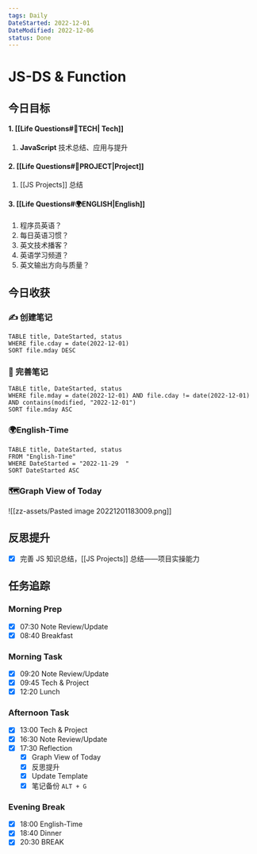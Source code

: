 ```yaml
---
tags: Daily
DateStarted: 2022-12-01
DateModified: 2022-12-06
status: Done
---
```


# JS-DS & Function

## 今日目标

#### 1. [[Life Questions#🚀TECH| Tech]]

1. **JavaScript** 技术总结、应用与提升

#### 2. [[Life Questions#🚀PROJECT|Project]]

1. [[JS Projects]] 总结

#### 3. [[Life Questions#🌍ENGLISH|English]]

1. 程序员英语？
2. 每日英语习惯？
3. 英文技术播客？
4. 英语学习频道？
5. 英文输出方向与质量？

## 今日收获

### ✍️ 创建笔记

```dataview
TABLE title, DateStarted, status
WHERE file.cday = date(2022-12-01)
SORT file.mday DESC
```

### 📝 完善笔记

```dataview
TABLE title, DateStarted, status
WHERE file.mday = date(2022-12-01) AND file.cday != date(2022-12-01) AND contains(modified, "2022-12-01")
SORT file.mday ASC
```

### 🌍English-Time

```dataview
TABLE title, DateStarted, status
FROM "English-Time"
WHERE DateStarted = "2022-11-29  "
SORT DateStarted ASC
```

### 🗺️Graph View of Today

![[zz-assets/Pasted image 20221201183009.png]]

## 反思提升

- [x] 完善 JS 知识总结，[[JS Projects]] 总结——项目实操能力

## 任务追踪

### Morning Prep

- [x] 07:30 Note Review/Update
- [x] 08:40 Breakfast

### Morning Task

- [x] 09:20 Note Review/Update
- [x] 09:45 Tech & Project
- [x] 12:20 Lunch

### Afternoon Task

- [x] 13:00 Tech & Project
- [x] 16:30 Note Review/Update
- [x] 17:30 Reflection
  - [x] Graph View of Today
  - [x] 反思提升
  - [x] Update Template
  - [x] 笔记备份 `ALT + G`

### Evening Break

- [x] 18:00 English-Time
- [x] 18:40 Dinner
- [x] 20:30 BREAK
